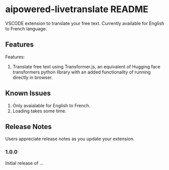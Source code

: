 # aipowered-livetranslate README
VSCODE extension to translate your free text. Currently available for English to French language.

## Features
Features: 
1. Translate free text using Transformer.js, an equivalent of Hugging face transformers python library with an added functionality of running directly in browser.


## Known Issues

1. Only avaialable for English to French. 
2. Loading takes some time. 

## Release Notes

Users appreciate release notes as you update your extension.

### 1.0.0

Initial release of ...

